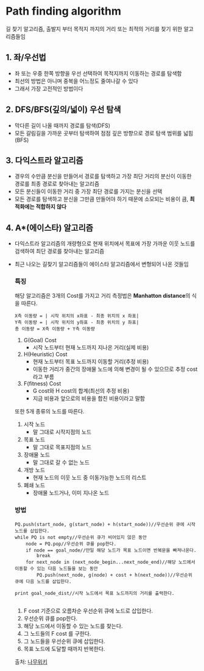 # Path finding algorithm

길 찾기 알고리즘, 출발지 부터 목적지 까지의 거리 또는 최적의 거리를 찾기 위한 알고리즘들임


## 1. 좌/우선법

- 좌 또는 우중 한쪽 방향을 우선 선택하여 목적지까지 이동하는 경로를 탐색함
- 최선의 방법은 아니며 중복을 어느정도 줄여나갈 수 있다
- 그래서 가장 고전적인 방법이다

## 2. DFS/BFS(깊의/넓이) 우선 탐색

- 막다른 길이 나올 때까지 경로를 탐색(DFS)
- 모든 갈림길을 가까운 곳부터 탐색하여 점점 깊은 방향으로 경로 탐색 범위를 넓힘(BFS)

## 3. 다익스트라 알고리즘

- 경우의 수만큼 분신을 만들어서 경로를 탐색하고 가장 최단 거리의 분신이 이동한 경로를 최종 경로로 찾아내는 알고리즘
- 모든 분신들이 이동한 거리 중 가장 최단 경로를 가지는 분신을 선택
- 모든 경로를 탐색하고 분신을 그만큼 만들어야 하기 때문에 소모되는 비용이 큼, **최적화에는 적합하지 않다**

## 4. A*(에이스타) 알고리즘

- 다익스트라 알고리즘의 개량형으로 현재 위치에서 목표에 가장 가까운 이웃 노드를 검색하여 최단 경로를 찾아내는 알고리즘 

- 최근 나오는 길찾기 알고리즘들이 에이스타 알고리즘에서 변형되어 나온 것들임

  ### 특징

  해당 알고리즘은 3개의 Cost를 가지고 거리 측정법은 **Manhatton distance**의 식을 따른다.

  ```
  X측 이동량 = | 시작 위치의 x좌표 - 최종 위치의 x 좌표|
  Y측 이동량 = | 시작 위치의 y좌표 - 최종 위치의 y 좌표|
  총 이동량 = X측 이동량 + Y측 이동량
  ```

  1. G(Goal) Cost
     - 시작 노드부터 현재 노드까지 지나온 거리(실제 비용)
  2. H(Heuristic) Cost
     - 현재 노드부터 목표 노드까지 이동할 거리(추정 비용)
     - 이동한 거리가 중간의 장애물 노드에 의해 변경이 될 수 있으므로 추정 cost라고 부름
  3. F(fitness) Cost
     - G cost와 H cost의 합계(최선의 추정 비용)
     - 지금 비용과 앞으로의 비용을 합친 비용이라고 말함

  또한 5개 종류의 노드를 따른다.

  1. 시작 노드
     - 말 그대로 시작지점의 노드
  2. 목표 노드
     - 말 그대로 목표지점의 노드
  3. 장애물 노드
     - 말 그대로 갈 수 없는 노드
  4. 개방 노드
     - 현재 노드의 이웃 노드 중 이동가능한 노드의 리스트
  5. 폐쇄 노드
     - 장애물 노드거나, 이미 지나온 노드

  ### 방법

  ```
  PQ.push(start_node, g(start_node) + h(start_node))//우선순위 큐에 시작 노드를 삽입한다.
  while PQ is not empty//우선순위 큐가 비어있지 않은 동안
      node = PQ.pop//우선순위 큐를 pop한다.
      if node == goal_node//만일 해당 노드가 목표 노드이면 반복문을 빠져나온다.
          break
      for next_node in (next_node_begin...next_node_end)//해당 노드에서 이동할 수 있는 다음 노드들을 보는 동안
          PQ.push(next_node, g(node) + cost + h(next_node))//우선순위 큐에 다음 노드를 삽입한다.
  
  print goal_node_dist//시작 노드에서 목표 노드까지의 거리를 출력한다.
  
  
  ```

  1. F cost 기준으로 오름차순 우선순위 큐에 노드로 삽입한다.
  2. 우선순위 큐를 pop한다.
  3. 해당 노드에서 이동할 수 있는 노드를 찾는다.
  4. 그 노드들의 F cost 를 구한다.
  5. 그 노드들을 우선순위 큐에 삽입한다.
  6. 목표 노드에 도달할 때까지 반복한다.

  출처: [나무위키](https://namu.wiki/w/A*%20%EC%95%8C%EA%B3%A0%EB%A6%AC%EC%A6%98)

